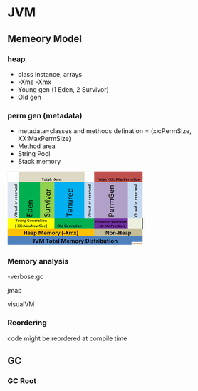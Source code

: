 # JVM

## Memeory Model 

### heap 

* class instance, arrays
* -Xms -Xmx 
* Young gen \(1 Eden, 2 Survivor\) 
* Old gen 

### perm gen \(metadata\) 

* metadata=classes and methods defination = \(xx:PermSize, XX:MaxPermSize\) 
* Method area 
* String Pool 
* Stack memory

![](../../.gitbook/assets/jvm-memory.png)

### Memory analysis

-verbose:gc

jmap

visualVM

### Reordering

code might be reordered at compile time

## GC

### GC Root

